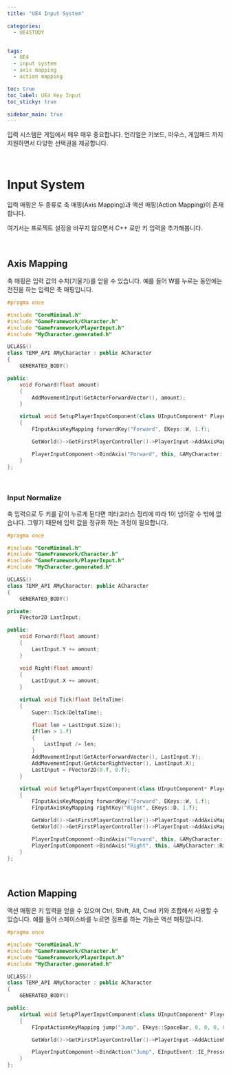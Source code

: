 ```yaml
---
title: "UE4 Input System"

categories:
  - UE4STUDY


tags:
  - UE4
  - input system
  - axis mapping
  - action mapping

toc: true
toc_label: UE4 Key Input
toc_sticky: true

sidebar_main: true
---
```


입력 시스템은 게임에서 매우 매우 중요합니다. 언리얼은 키보드, 마우스, 게임패드 까지 지원하면서 다양한 선택권을 제공합니다.

<br/>

# Input System

입력 매핑은 두 종류로 축 매핑(Axis Mapping)과 액션 매핑(Action Mapping)이 존재합니다. 

여기서는 프로젝트 설정을 바꾸지 않으면서 C++ 로만 키 입력을 추가해봅니다.

<br/>

## Axis Mapping

축 매핑은 입력 값의 수치(기울기)를 얻을 수 있습니다. 예를 들어 W를 누르는 동안에는 전진을 하는 입력은 축 매핑입니다.

```cpp
#pragma once

#include "CoreMinimal.h"
#include "GameFramework/Character.h"
#include "GameFramework/PlayerInput.h"
#include "MyCharacter.generated.h"

UCLASS()
class TEMP_API AMyCharacter : public ACharacter
{
	GENERATED_BODY()

public:	
	void Forward(float amount)
	{
		AddMovementInput(GetActorForwardVector(), amount);
	}

	virtual void SetupPlayerInputComponent(class UInputComponent* PlayerInputComponent) override
	{
		FInputAxisKeyMapping forwardKey("Forward", EKeys::W, 1.f);

		GetWorld()->GetFirstPlayerController()->PlayerInput->AddAxisMapping(forwardKey);

		PlayerInputComponent->BindAxis("Forward", this, &AMyCharacter::Forward);
	}
};
```

<br/>

### Input Normalize

축 입력으로 두 키를 같이 누르게 된다면 피타고라스 정리에 따라 1이 넘어갈 수 밖에 없습니다. 그렇기 때문에 입력 값을 정규화 하는 과정이 필요합니다.

```cpp
#pragma once

#include "CoreMinimal.h"
#include "GameFramework/Character.h"
#include "GameFramework/PlayerInput.h"
#include "MyCharacter.generated.h"

UCLASS()
class TEMP_API AMyCharacter: public ACharacter
{
	GENERATED_BODY()

private:
	FVector2D LastInput;

public:
	void Forward(float amount)
	{
		LastInput.Y += amount;
	}

	void Right(float amount)
	{
		LastInput.X += amount;
	}

	virtual void Tick(float DeltaTime)
	{
		Super::Tick(DeltaTime);

		float len = LastInput.Size();
		if(len > 1.f)
		{
			LastInput /= len;
		}
		AddMovementInput(GetActorForwardVector(), LastInput.Y);
		AddMovementInput(GetActorRightVector(), LastInput.X);
		LastInput = FVector2D(0.f, 0.f);
	}

	virtual void SetupPlayerInputComponent(class UInputComponent* PlayerInputComponent) override
	{
		FInputAxisKeyMapping forwardKey("Forward", EKeys::W, 1.f);
		FInputAxisKeyMapping rightKey("Right", EKeys::D, 1.f);

		GetWorld()->GetFirstPlayerController()->PlayerInput->AddAxisMapping(forwardKey);
		GetWorld()->GetFirstPlayerController()->PlayerInput->AddAxisMapping(rightKey);

		PlayerInputComponent->BindAxis("Forward", this, &AMyCharacter::Forward);
		PlayerInputComponent->BindAxis("Right", this, &AMyCharacter::Right);
	}
};
```

<br/>

## Action Mapping

액션 매핑은 키 입력을 얻을 수 있으며 Ctrl, Shift, Alt, Cmd 키와 조합해서 사용할 수 있습니다. 예를 들어 스페이스바를 누르면 점프를 하는 기능은 액션 매핑입니다.

```cpp
#pragma once

#include "CoreMinimal.h"
#include "GameFramework/Character.h"
#include "GameFramework/PlayerInput.h"
#include "MyCharacter.generated.h"

UCLASS()
class TEMP_API AMyCharacter : public ACharacter
{
	GENERATED_BODY()

public:	
	virtual void SetupPlayerInputComponent(class UInputComponent* PlayerInputComponent) override
	{
		FInputActionKeyMapping jump("Jump", EKeys::SpaceBar, 0, 0, 0, 0);

		GetWorld()->GetFirstPlayerController()->PlayerInput->AddActionMapping(jump);

		PlayerInputComponent->BindAction("Jump", EInputEvent::IE_Pressed, this, &ACharacter::Jump);
	}
};
```

<br/>